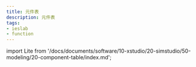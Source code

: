 ```yaml
---
title: 元件表
description: 元件表
tags:
- ieslab
- function
---
```



import Lite from '/docs/documents/software/10-xstudio/20-simstudio/50-modeling/20-component-table/index.md';

<Lite />

